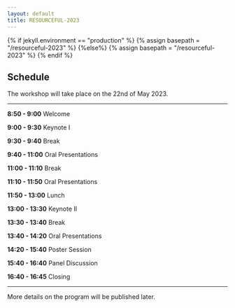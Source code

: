 ```yaml
---
layout: default
title: RESOURCEFUL-2023
---
```

{% if jekyll.environment  == "production" %}
        {% assign basepath = "/resourceful-2023" %}
        {%else%}
        {% assign basepath = "/resourceful-2023" %}
        {% endif %}

## Schedule

The workshop will take place on the 22nd of May 2023.

<hr>

**8:50 - 9:00** Welcome

**9:00 - 9:30** Keynote I

**9:30 - 9:40** Break

**9:40 - 11:00** Oral Presentations

**11:00 - 11:10** Break

**11:10 - 11:50** Oral Presentations

**11:50 - 13:00** Lunch

**13:00 - 13:30** Keynote II

**13:30 - 13:40** Break

**13:40 - 14:20** Oral Presentations

**14:20 - 15:40** Poster Session

**15:40 - 16:40** Panel Discussion

**16:40 - 16:45** Closing

<hr>

More details on the program will be published later.
